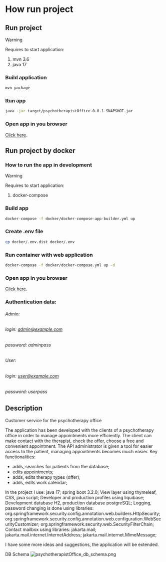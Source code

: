 # How run project

## Run project

> [!WARNING]
> Requires to start application:
> 1. mvn 3.6
> 2. java 17

### Build application
```sh
mvn package
```

### Run app
```sh
java -jar target/psychotherapistOffice-0.0.1-SNAPSHOT.jar
```

### Open app in you browser
[Click here](http://localhost:8080/).

## Run project by docker

### How to run the app in development

> [!WARNING]
> Requires to start application:
> 1. docker-compose

### Build app

```sh
docker-compose -f docker/docker-compose-app-builder.yml up
```

### Create .env file
```sh
cp docker/.env.dist docker/.env
```

### Run container with web application

```sh
docker-compose -f docker/docker-compose.yml up -d
```

### Open app in you browser
[Click here](http://localhost:8080/).

### Authentication data:
###### Admin:
###### login: admin@example.com
###### password: adminpass
###### User:
###### login: user@example.com
###### password: userpass

## Description
Customer service for the psychotherapy office

The application has been developed with the clients of a psychotherapy office in order to manage appointments more efficiently.
The client can make contact with the therapist,
check the offer, choose a free and convenient appointment.
The API administrator is given a tool for easier access to the patient,
managing appointments becomes much easier.
Key functionalities:
- adds, searches for patients from the database;
- edits appointments;
- adds, edits therapy types (offer);
- adds, edits work calendar;


In the project I use:
java 17;
spring boot 3.2.0;
View layer using thymeleaf, CSS, java script;
Developer and production profiles using liquibase;
Development database H2, production database postgreSQL;
Logging, password changing is done using libraries:
org.springframework.security.config.annotation.web.builders.HttpSecurity;
org.springframework.security.config.annotation.web.configuration.WebSecurityCustomizer;
org.springframework.security.web.SecurityFilterChain;
Contact mailbox using libraries:
jakarta.mail;
jakarta.mail.internet.InternetAddress;
jakarta.mail.internet.MimeMessage;

I have some more ideas and suggestions, the application will be extended.

DB Schema
![psychotherapistOffice_db_schema.png](https://github.com/GoralTomaszGorski/psychotherapist_office/blob/6ca77b18357403c09c19b23b21effa0e37df7d4c/src/main/resources/static/images/psychotherapistOffice_db_schema.png)